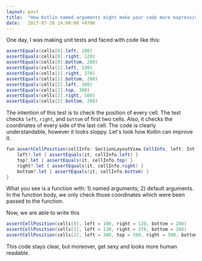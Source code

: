 ```yaml
---
layout: post
title:  "How Kotlin named arguments might make your code more expressive"
date:   2017-07-28 14:00:00 +0700
---
```


One day, I was making unit tests and faced with code like this:

```java
assertEquals(cells[0].left, 100)
assertEquals(cells[0].right, 120)
assertEquals(cells[0].bottom, 200)
assertEquals(cells[1].left, 130)
assertEquals(cells[1].right, 370)
assertEquals(cells[1].bottom, 200)
assertEquals(cells[2].left, 380)
assertEquals(cells[2].top, 380)
assertEquals(cells[2].right, 500)
assertEquals(cells[2].bottom, 200)
```

The intention of this test is to check the position of every cell. The test checks `left`, `right`, and `bottom` of first two cells. 
Also, it checks the coordinates of every side of the last cell. 
The code is clearly understandable, however it looks sloppy. Let's look how Kotlin can improve it.

```java
fun assertCellPosition(cellInfo: SectionLayoutView.CellInfo, left: Int? = null, top: Int? = null, right: Int? = null, bottom: Int? = null) {
    left?.let { assertEquals(it, cellInfo.left) }
    top?.let { assertEquals(it, cellInfo.top) }
    right?.let { assertEquals(it, cellInfo.right) }
    bottom?.let { assertEquals(it, cellInfo.bottom) }
}
```

What you see is a function with: 1) named arguments; 2) default arguments. 
In the function body, we only check those coordinates which were been passed to the function.

Now, we are able to write this

```java
assertCellPosition(cells[0], left = 100, right = 120, bottom = 200)
assertCellPosition(cells[1], left = 130, right = 370, bottom = 200)
assertCellPosition(cells[2], left = 380, top = 380, right = 500, bottom = 200)
```

This code stays clear, but moreover, get sexy and looks more human readable.